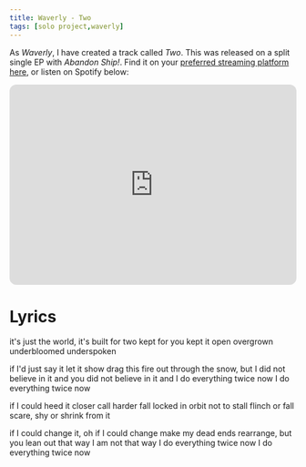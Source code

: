 ```yaml
---
title: Waverly - Two
tags: [solo project,waverly]
---
```


As *Waverly*, I have created a track called *Two*. 
This was released on a split single EP with *Abandon Ship!*. 
Find it on your [preferred streaming platform here](https://linktr.ee/wwavverly), or
listen on Spotify below:

<iframe 
        style="border-radius:12px" src="https://open.spotify.com/embed/album/5wiTHMNxqyTZKtqtfjUodt?utm_source=generator" 
        width="100%" height="352" frameBorder="0" allowfullscreen="" 
        allow="autoplay; clipboard-write; encrypted-media; fullscreen; picture-in-picture" loading="lazy">
</iframe>

# Lyrics

it's just the world, it's
built for two
kept for you
kept it open
overgrown
underbloomed
underspoken

if I'd just say it
let it show
drag this fire out
through the snow, but
I did not believe in it and
you did not believe in it and
I do everything twice now
I do everything twice now

if I could heed it
closer call
harder fall
locked in orbit
not to stall
flinch or fall
scare, shy or shrink from it

if I could change it, oh
if I could change
make my dead ends rearrange, but
you lean out that way
I am not that way
I do everything twice now
I do everything twice now

